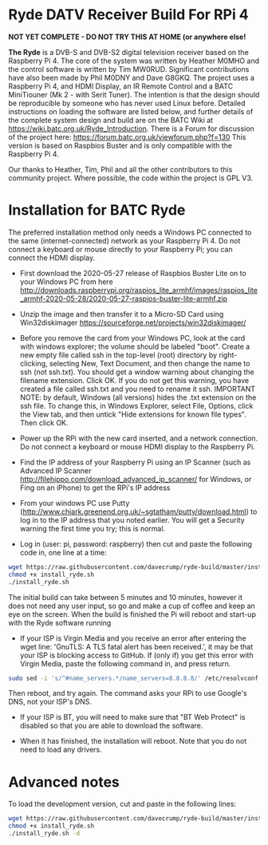 # Ryde DATV Receiver Build For RPi 4

**NOT YET COMPLETE - DO NOT TRY THIS AT HOME (or anywhere else!**

**The Ryde** is a DVB-S and DVB-S2 digital television receiver based on the Raspberry Pi 4.  The core of the system was written by Heather M0MHO and the control software is written by Tim MW0RUD.  Significant contributions have also been made by Phil M0DNY and Dave G8GKQ.   The project uses a Raspberry Pi 4, and HDMI Display, an IR Remote Control and a BATC MiniTiouner (Mk 2 - with Serit Tuner).  The intention is that the design should be reproducible by someone who has never used Linux before.  Detailed instructions on loading the software are listed below, and further details of the complete system design and build are on the BATC Wiki at https://wiki.batc.org.uk/Ryde_Introduction.  There is a Forum for discussion of the project here: https://forum.batc.org.uk/viewforum.php?f=130
This version is based on Raspbios Buster and is only compatible with the Raspberry Pi 4.  

Our thanks to Heather, Tim, Phil and all the other contributors to this community project.  Where possible, the code within the project is GPL V3.

# Installation for BATC Ryde

The preferred installation method only needs a Windows PC connected to the same (internet-connected) network as your Raspberry Pi 4.  Do not connect a keyboard or mouse directly to your Raspberry Pi; you can connect the HDMI display.

- First download the 2020-05-27 release of Raspbios Buster Lite on to your Windows PC from here http://downloads.raspberrypi.org/raspios_lite_armhf/images/raspios_lite_armhf-2020-05-28/2020-05-27-raspios-buster-lite-armhf.zip 

- Unzip the image and then transfer it to a Micro-SD Card using Win32diskimager https://sourceforge.net/projects/win32diskimager/

- Before you remove the card from your Windows PC, look at the card with windows explorer; the volume should be labeled "boot".  Create a new empty file called ssh in the top-level (root) directory by right-clicking, selecting New, Text Document, and then change the name to ssh (not ssh.txt).  You should get a window warning about changing the filename extension.  Click OK.  If you do not get this warning, you have created a file called ssh.txt and you need to rename it ssh.  IMPORTANT NOTE: by default, Windows (all versions) hides the .txt extension on the ssh file.  To change this, in Windows Explorer, select File, Options, click the View tab, and then untick "Hide extensions for known file types". Then click OK.

- Power up the RPi with the new card inserted, and a network connection.  Do not connect a keyboard or mouse HDMI display to the Raspberry Pi. 

- Find the IP address of your Raspberry Pi using an IP Scanner (such as Advanced IP Scanner http://filehippo.com/download_advanced_ip_scanner/ for Windows, or Fing on an iPhone) to get the RPi's IP address 

- From your windows PC use Putty (http://www.chiark.greenend.org.uk/~sgtatham/putty/download.html) to log in to the IP address that you noted earlier.  You will get a Security warning the first time you try; this is normal.

- Log in (user: pi, password: raspberry) then cut and paste the following code in, one line at a time:

```sh
wget https://raw.githubusercontent.com/davecrump/ryde-build/master/install_ryde.sh
chmod +x install_ryde.sh
./install_ryde.sh
```

The initial build can take between 5 minutes and 10 minutes, however it does not need any user input, so go and make a cup of coffee and keep an eye on the screen.  When the build is finished the Pi will reboot and start-up with the Ryde software running

- If your ISP is Virgin Media and you receive an error after entering the wget line: 'GnuTLS: A TLS fatal alert has been received.', it may be that your ISP is blocking access to GitHub.  If (only if) you get this error with Virgin Media, paste the following command in, and press return.
```sh
sudo sed -i 's/^#name_servers.*/name_servers=8.8.8.8/' /etc/resolvconf.conf
```
Then reboot, and try again.  The command asks your RPi to use Google's DNS, not your ISP's DNS.

- If your ISP is BT, you will need to make sure that "BT Web Protect" is disabled so that you are able to download the software.


- When it has finished, the installation will reboot.  Note that you do not need to load any drivers.

# Advanced notes

To load the development version, cut and paste in the following lines:

```sh
wget https://raw.githubusercontent.com/davecrump/ryde-build/master/install_ryde.sh
chmod +x install_ryde.sh
./install_ryde.sh -d
```

